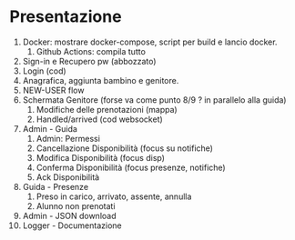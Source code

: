 # Presentazione

1. Docker: mostrare docker-compose, script per build e lancio docker.
   1. Github Actions: compila tutto
2. Sign-in e Recupero pw (abbozzato)  
3. Login (cod)  
4. Anagrafica, aggiunta bambino e genitore.  
5. NEW-USER flow  
6. Schermata Genitore (forse va come punto 8/9 ? in parallelo alla guida)
   1. Modifiche delle prenotazioni (mappa)
   2. Handled/arrived (cod websocket)
7. Admin - Guida
   1. Admin: Permessi
   2. Cancellazione Disponibilità (focus su notifiche)
   3. Modifica Disponibilità (focus disp)
   4. Conferma Disponibilità (focus presenze, notifiche)
   5. Ack Disponibilità
8. Guida - Presenze
   1. Preso in carico, arrivato, assente, annulla
   2. Alunno non prenotati
9. Admin - JSON download
10. Logger - Documentazione
